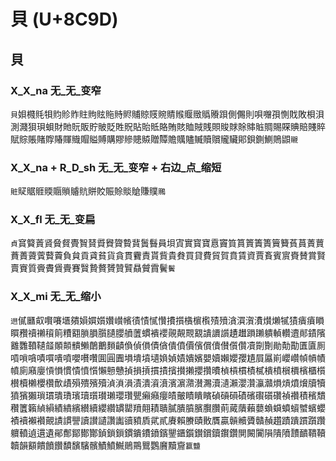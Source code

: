 # 貝 (U+8C9D)

## 貝 

### X_X_na 无_无_变窄
`貝`㛝㰄㲘㸽䝧䝩䝫䝬䝭䝮䝯䝰䝲䝵䝶䝸䝹䝼䞀䞁䞃䞈䞉䟺側儩則唄囎孭惻戝敗梖浿測濺狽珼蛽財貤貦販貯貱貶貹貺貼貽貾賂賄賅賉賊賎賏賐賕賖賗賘賙賜賝賟賠賤賥賦賩賬賭賯賰賱賳賵賹賻購賿贂贃贆贈贉贍贎贐贓贖贘贚贜郥鋇鍘鰂鵙鼰`䞋`

### X_X_na + R_D_sh 无_无_变窄 + 右边_点_缩短
`賍`䝪䝻䝽䞂䞅䞆䞊貥賆賋賑賒賧賶賺贌`䴍`

### X_X_fl 无_无_变扁
`貞`䆬䉯䔈䝨䝱䝳䝴䝷䝺䝾䝿䞄䞇䩀䰎䰖員垻寊實寳寶慐竇筫篔篢簀簣簤籫萯蒷蔶蕒蕡蕢薋薲藖藚負貟貢貣貧貨貪貫靌責貰貲貴貵買貸費貿賀賁賃資賈賌賓賔賚賛賞賢賣賨質賫賮賲賷賽贀贄贅贇贊贒贔贙霣鬢`鬢`

### X_X_mi 无_无_缩小
`䢙`㒃㔶㕢㘋㘔㙺㚍㜏㜥㜱㜺㠝㡦㣱㥽㦐㦫㩌㩫㯯㯽㰓㱴㱵㵅㵋㵑㵒㸇㸊㹑㺓㿉㿎䁚䁲䂎䄣䄤䆅䈟䊧䎙䐝䐣䑇䑊䑍䒈䕚䗰䙡䙬䚋䚍䚑䚔䜋䜖䜠䟄䟎䠝䠭䠿䡠䡽䢱䣔䥊䧬䨈䨉䩿䪋䪥䫟䫭䯣䲚䴅䴐䵀䶦偩偵傊債僋僓僨價儐償儥儧儨儹凟劕劗勛勣勩匱匵厠嗊嗩嗿嘖嘪嘳噴嚶嚽囋圎圓圚塤墤墳壝媍媜嫧嬇嬪嬰嬻嬾孆孾尵屓屭崱巊巑幀幊幘幩廁廭廮愩愪慣憒憤懫懶戅戇揁損摃摜撌擯攅攋攖攢曊楨槓樌樍樲樻橨橮檟檳櫃櫍櫕櫝櫴櫻欑歕歵殞殨殯殰湞溑溳漬潰澬濆濱濵濻濽瀃瀆瀢瀨瀴灒灜灨熉熕燌燲牘犢獖獱獺瑣瑻璝璳璸瓄瓆瓉瓎瓔瓚甖癩癪癭皟皾瞔瞶矉碵碽磒磧礗礥礩礸禎禶積穦穨穳籄籟緽縜績繢繽纉續纓纘罆罌羵翸耫聵膩膭膹臏臔臢萴蕆藬藾蘡蝜蟘蟦蠀蠈蠙蠳襀襩襰襸覿謮謴譻讀讃讉讚讟豄豶貭貮貳賡賴賸賾贁贋贏贑贕贗贛赬趲蹟蹪躀躓躦軉轒遉遦遺鄖鄪鄮鄼酇鍞鎖鎻鏆鐀鐨鐼鑌鑍鑎鑕鑚鑜鑟鑦鑽閴闝闠隕隤隫靅靧鞼韇韥韻顮饋饙饡馩馪驞髕鰿鱝鱡鶰鷶鸎鸚黂黷齎`籯䀍`
